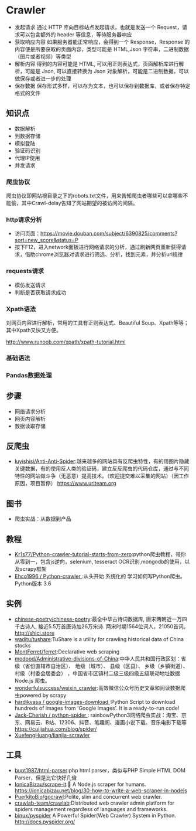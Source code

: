 # Crawler

* 发起请求 通过 HTTP 库向目标站点发起请求，也就是发送一个 Request，请求可以包含额外的 header 等信息，等待服务器响应
* 获取响应内容 如果服务器能正常响应，会得到一个 Response，Response 的内容便是所要获取的页面内容，类型可能是 HTML,Json 字符串，二进制数据（图片或者视频）等类型
* 解析内容 得到的内容可能是 HTML, 可以用正则表达式，页面解析库进行解析，可能是 Json, 可以直接转换为 Json 对象解析，可能是二进制数据，可以做保存或者进一步的处理
* 保存数据 保存形式多样，可以存为文本，也可以保存到数据库，或者保存特定格式的文件

## 知识点

* 数据解析
* 到数据存储
* 模拟登陆
* 验证码识别
* 代理IP使用
* 并发请求

### 爬虫协议

爬虫协议即网站根目录之下的robots.txt文件，用来告知爬虫者哪些可以拿哪些不能偷，其中Crawl-delay告知了网站期望的被访问的间隔。

### http请求分析

* 访问页面：https://movie.douban.com/subject/6390825/comments?sort=new_score&status=P
* 按下F12，进入network面板进行网络请求的分析，通过刷新网页重新获得请求，借助chrome浏览器对请求进行筛选、分析，找到元素，并分析url规律

### requests请求

* 模仿发送请求
* 判断是否获取请求成功

### Xpath语法

对网页内容进行解析，常用的工具有正则表达式、Beautiful Soup、Xpath等等；其中Xpath又快又方便。

http://www.runoob.com/xpath/xpath-tutorial.html

### 基础语法

### Pandas数据处理

## 步骤

* 网络请求分析
* 网页内容解析
* 数据读取存储

## 反爬虫

* [luyishisi/Anti-Anti-Spider](https://github.com/luyishisi/Anti-Anti-Spider):越来越多的网站具有反爬虫特性，有的用图片隐藏关键数据，有的使用反人类的验证码，建立反反爬虫的代码仓库，通过与不同特性的网站做斗争（无恶意）提高技术。（欢迎提交难以采集的网站）（因工作原因，项目暂停） https://www.urlteam.org

## 图书

* 爬虫实战：从数据到产品

## 教程

* [Kr1s77/Python-crawler-tutorial-starts-from-zero](https://github.com/Kr1s77/Python-crawler-tutorial-starts-from-zero):python爬虫教程，带你从零到一，包含js逆向，selenium, tesseract OCR识别,mongodb的使用，以及scrapy框架
* [ Ehco1996 / Python-crawler ](https://github.com/Ehco1996/Python-crawler):从头开始 系统化的 学习如何写Python爬虫。 Python版本 3.6

## 实例

* [chinese-poetry/chinese-poetry](https://github.com/chinese-poetry/chinese-poetry):最全中华古诗词数据库, 唐宋两朝近一万四千古诗人, 接近5.5万首唐诗加26万宋诗. 两宋时期1564位词人，21050首词。 http://shici.store
* [waditu/tushare](https://github.com/waditu/tushare):TuShare is a utility for crawling historical data of China stocks
* [MontFerret/ferret](https://github.com/MontFerret/ferret):Declarative web scraping
* [modood/Administrative-divisions-of-China](https://github.com/modood/Administrative-divisions-of-China):中华人民共和国行政区划：省级（省份直辖市自治区）、 地级（城市）、 县级（区县）、 乡级（乡镇街道）、 村级（村委会居委会） ，中国省市区镇村二级三级四级五级联动地址数据 Node.js 爬虫。
* [wonderfulsuccess/weixin_crawler](https://github.com/wonderfulsuccess/weixin_crawler):高效微信公众号历史文章和阅读数据爬虫powered by scrapy
* [ hardikvasa / google-images-download ](https://github.com/hardikvasa/google-images-download):Python Script to download hundreds of images from 'Google Images'. It is a ready-to-run code!
* [Jack-Cherish / python-spider ](https://github.com/Jack-Cherish/python-spider/tree/master/2020):
  rainbowPython3网络爬虫实战：淘宝、京东、网易云、B站、12306、抖音、笔趣阁、漫画小说下载、音乐电影下载等 https://cuijiahua.com/blog/spider/
* [XuefengHuang/lianjia-scrawler](https://github.com/XuefengHuang/lianjia-scrawler)

## 工具

* [bupt1987/html-parser](https://github.com/bupt1987/html-parser):php html parser，类似与PHP Simple HTML DOM Parser，但是比它快好几倍
* [IonicaBizau/scrape-it](https://github.com/IonicaBizau/scrape-it):🔮 A Node.js scraper for humans.  https://ionicabizau.net/blog/30-how-to-write-a-web-scraper-in-nodejs
* [PuerkitoBio/gocrawl](https://github.com/PuerkitoBio/gocrawl):Polite, slim and concurrent web crawler.
* [crawlab-team/crawlab](https://github.com/crawlab-team/crawlab):Distributed web crawler admin platform for spiders management regardless of languages and frameworks.
* [binux/pyspider](https://github.com/binux/pyspider) A Powerful Spider(Web Crawler) System in Python. http://docs.pyspider.org/
